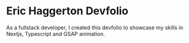 # Eric Haggerton Devfolio

As a fullstack developer, I created this devfolio to showcase my skills in Nextjs, Typescript and GSAP animation.
